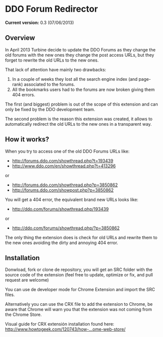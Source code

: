 DDO Forum Redirector
====================

**Current version:** 0.3 (07/06/2013)

Overview
--------

In April 2013 Turbine decide to update the DDO Forums as they change the old forums with the new ones they change the post access URLs, but they forget to rewrite the old URLs to the new ones.

That lack of attention have mainly two drawbacks:

1. In a couple of weeks they lost all the search engine index (and page-rank) associated to the forums.
2. All the bookmarks users had to the forums are now broken giving them 404 errors.

The first (and biggest) problem is out of the scope of this extension and can only be fixed by the DDO development team.

The second problem is the reason this extension was created, it allows to automatically redirect the old URLs to the new ones in a transparent way.

How it works?
-------------

When you try to access one of the old DDO Forums URLs like:

- http://forums.ddo.com/showthread.php?t=193439
- http://www.ddo.com/en/showthread.php?t=413296

or

- http://forums.ddo.com/showthread.php?p=3850862
- http://forums.ddo.com/showpost.php?p=3850862

You will get a 404 error, the equivalent brand new URLs looks like:

- http://ddo.com/forums/showthread.php/193439

or

- http://ddo.com/forums/showthread.php/?p=3850862

The only thing the extension does is check for old URLs and rewrite them to the new ones avoiding the dirty and annoying 404 error.

Installation
-----------

Donwload, fork or clone de repository, you will get an SRC folder with the source code of the extension (feel free to update, optimize or fix, and pull request are welcome)

You can use de developer mode for Chrome Extension and import the SRC files.

Alternatively you can use the CRX file to add the extension to Chrome, be aware that Chrome will warn you that the extension was not coming from the Chrome Store.

Visual guide for CRX extensión installation found here: http://www.howtogeek.com/120743/how-...ome-web-store/